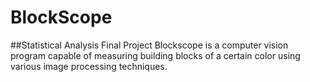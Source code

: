 # BlockScope
##Statistical Analysis Final Project
Blockscope is a computer vision program capable of measuring building blocks of a certain color using various image processing techniques. 